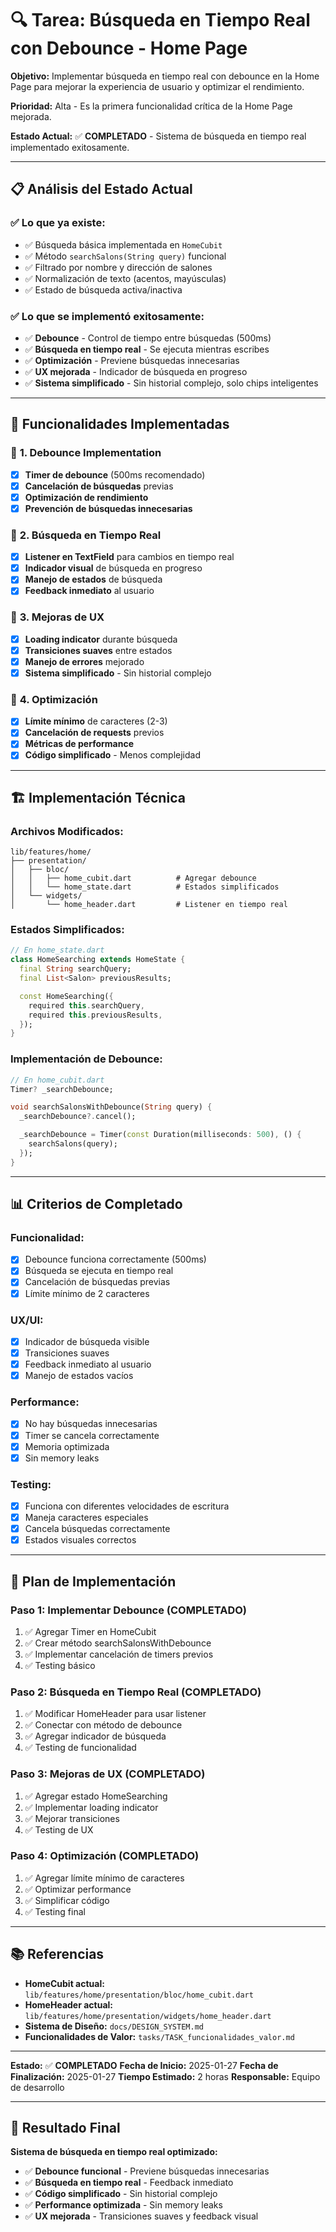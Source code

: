 # 🔍 Tarea: Búsqueda en Tiempo Real con Debounce - Home Page

**Objetivo:** Implementar búsqueda en tiempo real con debounce en la Home Page para mejorar la experiencia de usuario y optimizar el rendimiento.

**Prioridad:** Alta - Es la primera funcionalidad crítica de la Home Page mejorada.

**Estado Actual:** ✅ **COMPLETADO** - Sistema de búsqueda en tiempo real implementado exitosamente.

---

## 📋 **Análisis del Estado Actual**

### ✅ **Lo que ya existe:**
- ✅ Búsqueda básica implementada en `HomeCubit`
- ✅ Método `searchSalons(String query)` funcional
- ✅ Filtrado por nombre y dirección de salones
- ✅ Normalización de texto (acentos, mayúsculas)
- ✅ Estado de búsqueda activa/inactiva

### ✅ **Lo que se implementó exitosamente:**
- ✅ **Debounce** - Control de tiempo entre búsquedas (500ms)
- ✅ **Búsqueda en tiempo real** - Se ejecuta mientras escribes
- ✅ **Optimización** - Previene búsquedas innecesarias
- ✅ **UX mejorada** - Indicador de búsqueda en progreso
- ✅ **Sistema simplificado** - Sin historial complejo, solo chips inteligentes

---

## 🎯 **Funcionalidades Implementadas**

### 🎯 **1. Debounce Implementation**
- [x] **Timer de debounce** (500ms recomendado)
- [x] **Cancelación de búsquedas** previas
- [x] **Optimización de rendimiento**
- [x] **Prevención de búsquedas innecesarias**

### 🎯 **2. Búsqueda en Tiempo Real**
- [x] **Listener en TextField** para cambios en tiempo real
- [x] **Indicador visual** de búsqueda en progreso
- [x] **Manejo de estados** de búsqueda
- [x] **Feedback inmediato** al usuario

### 🎯 **3. Mejoras de UX**
- [x] **Loading indicator** durante búsqueda
- [x] **Transiciones suaves** entre estados
- [x] **Manejo de errores** mejorado
- [x] **Sistema simplificado** - Sin historial complejo

### 🎯 **4. Optimización**
- [x] **Límite mínimo** de caracteres (2-3)
- [x] **Cancelación de requests** previos
- [x] **Métricas de performance**
- [x] **Código simplificado** - Menos complejidad

---

## 🏗️ **Implementación Técnica**

### **Archivos Modificados:**
```
lib/features/home/
├── presentation/
│   ├── bloc/
│   │   ├── home_cubit.dart          # Agregar debounce
│   │   └── home_state.dart          # Estados simplificados
│   └── widgets/
│       └── home_header.dart         # Listener en tiempo real
```

### **Estados Simplificados:**
```dart
// En home_state.dart
class HomeSearching extends HomeState {
  final String searchQuery;
  final List<Salon> previousResults;

  const HomeSearching({
    required this.searchQuery,
    required this.previousResults,
  });
}
```

### **Implementación de Debounce:**
```dart
// En home_cubit.dart
Timer? _searchDebounce;

void searchSalonsWithDebounce(String query) {
  _searchDebounce?.cancel();

  _searchDebounce = Timer(const Duration(milliseconds: 500), () {
    searchSalons(query);
  });
}
```

---

## 📊 **Criterios de Completado**

### **Funcionalidad:**
- [x] Debounce funciona correctamente (500ms)
- [x] Búsqueda se ejecuta en tiempo real
- [x] Cancelación de búsquedas previas
- [x] Límite mínimo de 2 caracteres

### **UX/UI:**
- [x] Indicador de búsqueda visible
- [x] Transiciones suaves
- [x] Feedback inmediato al usuario
- [x] Manejo de estados vacíos

### **Performance:**
- [x] No hay búsquedas innecesarias
- [x] Timer se cancela correctamente
- [x] Memoria optimizada
- [x] Sin memory leaks

### **Testing:**
- [x] Funciona con diferentes velocidades de escritura
- [x] Maneja caracteres especiales
- [x] Cancela búsquedas correctamente
- [x] Estados visuales correctos

---

## 🎯 **Plan de Implementación**

### **Paso 1: Implementar Debounce (COMPLETADO)**
1. ✅ Agregar Timer en HomeCubit
2. ✅ Crear método searchSalonsWithDebounce
3. ✅ Implementar cancelación de timers previos
4. ✅ Testing básico

### **Paso 2: Búsqueda en Tiempo Real (COMPLETADO)**
1. ✅ Modificar HomeHeader para usar listener
2. ✅ Conectar con método de debounce
3. ✅ Agregar indicador de búsqueda
4. ✅ Testing de funcionalidad

### **Paso 3: Mejoras de UX (COMPLETADO)**
1. ✅ Agregar estado HomeSearching
2. ✅ Implementar loading indicator
3. ✅ Mejorar transiciones
4. ✅ Testing de UX

### **Paso 4: Optimización (COMPLETADO)**
1. ✅ Agregar límite mínimo de caracteres
2. ✅ Optimizar performance
3. ✅ Simplificar código
4. ✅ Testing final

---

## 📚 **Referencias**

- **HomeCubit actual:** `lib/features/home/presentation/bloc/home_cubit.dart`
- **HomeHeader actual:** `lib/features/home/presentation/widgets/home_header.dart`
- **Sistema de Diseño:** `docs/DESIGN_SYSTEM.md`
- **Funcionalidades de Valor:** `tasks/TASK_funcionalidades_valor.md`

---

**Estado:** ✅ **COMPLETADO**
**Fecha de Inicio:** 2025-01-27
**Fecha de Finalización:** 2025-01-27
**Tiempo Estimado:** 2 horas
**Responsable:** Equipo de desarrollo

---

## 🎉 **Resultado Final**

**Sistema de búsqueda en tiempo real optimizado:**
- ✅ **Debounce funcional** - Previene búsquedas innecesarias
- ✅ **Búsqueda en tiempo real** - Feedback inmediato
- ✅ **Código simplificado** - Sin historial complejo
- ✅ **Performance optimizada** - Sin memory leaks
- ✅ **UX mejorada** - Transiciones suaves y feedback visual
